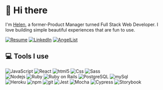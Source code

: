 # 👋 Hi there
I'm [Helen](https://helenouyang.me), a former-Product Manager turned Full Stack Web Developer. I love building simple beautiful experiences that are fun to use.

<a href="https://helenouyang.me/resume"><img alt="Resume" src="https://img.shields.io/badge/-Resume-FF6666?style=flat&logo=giphy&logoColor=white" /></a>
<a href="https://www.linkedin.com/in/helenouyang/"><img alt="LinkedIn" src="https://img.shields.io/badge/-LinkedIn-0077B5?style=flat&logo=linkedin&logoColor=white" /></a>
<a href="https://angel.co/u/helen-ouyang"><img alt="AngelList" src="https://img.shields.io/badge/-AngelList-000000?style=flat&logo=angellist&logoColor=white" /></a>


## 💻 Tools I use

<img alt="JavaScript" src="https://img.shields.io/badge/-JavaScript-F7DF1E?style=flat&logo=javascript&logoColor=black" />
<img alt="React" src="https://img.shields.io/badge/-React-45b8d8?style=flat&logo=react&logoColor=white" />
<img alt="html5" src="https://img.shields.io/badge/-HTML5-E34F26?style=flat&logo=html5&logoColor=white" />
<img alt="Css" src="https://img.shields.io/badge/-CSS-1572B6?style=flat&logo=css3&logoColor=white" />
<img alt="Sass" src="https://img.shields.io/badge/-Sass-CC6699?style=flat&logo=sass&logoColor=white" />

<br>

<img alt="Nodejs" src="https://img.shields.io/badge/-Nodejs-43853d?style=flat&logo=Node.js&logoColor=white" />
<img alt="Ruby" src="https://img.shields.io/badge/-Ruby-CC342D?style=flat&logo=ruby&logoColor=white" />
<img alt="Ruby on Rails" src="https://img.shields.io/badge/-Ruby on Rails-CC0000?style=flat&logo=ruby-on-rails&logoColor=white" />
<img alt="PostgreSQL" src="https://img.shields.io/badge/-PostgreSQL-336791?style=flat&logo=postgresql&logoColor=white" />
<img alt="mySql" src="https://img.shields.io/badge/-MySQL-4479A1?style=flat&logo=mysql&logoColor=white" />

<br>

<img alt="Heroku" src="https://img.shields.io/badge/-Heroku-430098?style=flat&logo=heroku&logoColor=white" />
<img alt="npm" src="https://img.shields.io/badge/-NPM-CB3837?style=flat&logo=npm&logoColor=white" />
<img alt="git" src="https://img.shields.io/badge/-Git-F05032?style=flat&logo=git&logoColor=white" />
<img alt="Jest" src="https://img.shields.io/badge/-Jest-C21325?style=flat&logo=jest&logoColor=white" />
<img alt="Mocha" src="https://img.shields.io/badge/-Mocha-8D6748?style=flat&logo=mocha&logoColor=white" />
<img alt="Cypress" src="https://img.shields.io/badge/-Cypress-17202C?style=flat&logo=cypress&logoColor=white" />
<img alt="Storybook" src="https://img.shields.io/badge/-Storybook-FF4785?style=flat&logo=storybook&logoColor=white">
